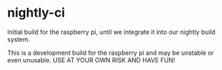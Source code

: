 nightly-ci
==========

Initial build for the raspberry pi, until we integrate it into our nightly build system.

This is a development build for the raspberry pi and may be unstable or even unusable. USE AT YOUR OWN RISK AND HAVE FUN!
